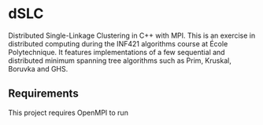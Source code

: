 # dSLC
Distributed Single-Linkage Clustering in C++ with MPI. This is an exercise in distributed computing during the INF421 algorithms course at École Polytechnique. It features implementations of a few sequential and distributed minimum spanning tree algorithms such as Prim, Kruskal, Boruvka and GHS.

## Requirements

This project requires OpenMPI to run 
